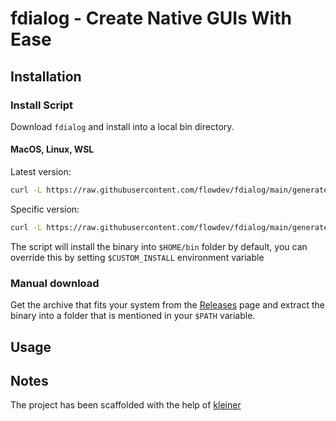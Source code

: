 # fdialog - Create Native GUIs With Ease



## Installation

### Install Script

Download `fdialog` and install into a local bin directory.

#### MacOS, Linux, WSL

Latest version:

```bash
curl -L https://raw.githubusercontent.com/flowdev/fdialog/main/generated/install.sh | sh
```

Specific version:

```bash
curl -L https://raw.githubusercontent.com/flowdev/fdialog/main/generated/install.sh | sh -s 0.0.4
```

The script will install the binary into `$HOME/bin` folder by default, you can override this by setting
`$CUSTOM_INSTALL` environment variable

### Manual download

Get the archive that fits your system from the [Releases](https://github.com/https://github.com/flowdev/fdialog/releases) page and
extract the binary into a folder that is mentioned in your `$PATH` variable.

## Usage



## Notes

The project has been scaffolded with the help of [kleiner](https://github.com/can3p/kleiner)
